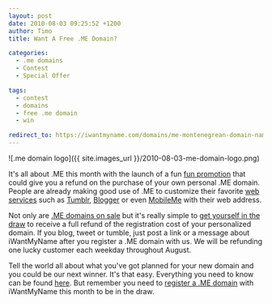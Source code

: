 ```yaml
---
layout: post
date: 2010-08-03 09:25:52 +1200
author: Timo
title: Want A Free .ME Domain?

categories:
  - .me domains
  - Contest
  - Special Offer

tags:
  - contest
  - domains
  - free .me domain
  - win

redirect_to: https://iwantmyname.com/domains/me-montenegrean-domain-name-registration-for-montenegro
---
```


![.me domain logo]({{ site.images_url }}/2010-08-03-me-domain-logo.png)

It's all about .ME this month with the launch of a fun [fun promotion](http://archived.link/https://iwantmyname.com/win-free-domain) that could give you a refund on the purchase of your own personal .ME domain. People are already making good use of .ME to customize their favorite [web services](https://iwantmyname.com/services) such as [Tumblr](https://iwantmyname.com/features/applications/custom-domain-apps/blogs/tumblr-tumblelog-easy-blog-with-own-url), [Blogger](https://iwantmyname.com/features/applications/custom-domain-apps/blogs/blogger-blogspot-free-blog-with-own-url) or even [MobileMe](https://iwantmyname.com/features/applications/custom-domain-apps/apple/mobileme-personal-domains) with their web address.

Not only are [.ME domains on sale](https://iwantmyname.com/domains/me-domain-sale-promo-offer) but it's really simple to [get yourself in the draw](http://archived.link/https://iwantmyname.com/win-free-domain) to receive a full refund of the registration cost of your personalized domain. If you blog, tweet or tumble, just post a link or a message about iWantMyName after you register a .ME domain with us. We will be refunding one lucky customer each weekday throughout August.

Tell the world all about what you've got planned for your new domain and you could be our next winner. It's that easy. Everything you need to know can be found [here](https://iwantmyname.com/win-free-domain). But remember you need to [register a .ME domain](https://iwantmyname.com/domains/me-montenegrean-domain-name-registration-for-montenegro) with iWantMyName this month to be in the draw.
